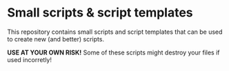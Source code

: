 # Small scripts & script templates

This repository contains small scripts and script templates that can be used to create new (and better) scripts.

**USE AT YOUR OWN RISK!** Some of these scripts might destroy your files if used incorretly!